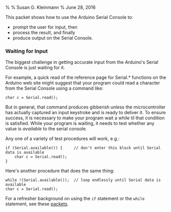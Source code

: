%
% Susan G. Kleinmann
% June 28, 2016

This packet shows how to use the Arduino Serial Console to:

* prompt the user for input, then
* process the result, and finally
* produce output on the Serial Console.

### Waiting for Input ###

The biggest challenge in getting accurate input from the Arduino's Serial Console is
just waiting for it.

For example, a quick read of the reference page for Serial.* functions 
on the Arduino web site might suggest that your program could read a character
from the Serial Console using a command like:

    char c = Serial.read();

But in general,  that command produces gibberish unless the microcontroller has
actually captured an input keystroke and is ready to deliver it.  To ensure success,
it is necessary to make your program wait a while til that condition is satisfied.
While your program is waiting, it needs to test whether any value is *available* to
the serial console.  

Any one of a variety of test procedures will work, e.g.:

    if (Serial.available()) {     // don't enter this block until Serial data is available
        char c = Serial.read();
    }

Here's another procedure that does the same thing:

    while !(Serial.available());  // loop endlessly until Serial data is available
    char c = Serial.read();

For a refresher background on using the `if` statement or the `while` statement,
see these [packets](../../2-Program-Control/).

    

